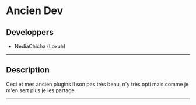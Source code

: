 <a href="https://discord.gg/maniasky"></a>

# Ancien Dev


## Developpers

- NediaChicha (Loxuh)

---

## Description

Ceci et mes ancien plugins il son pas très beau, n'y très opti mais comme je m'en sert plus je les partage.



---
